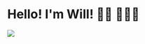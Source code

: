 # Hello! I'm Will! 👋🏻 👨🏼‍💻


<img src="https://ibb.co/Prtr81q/logo.gif?__proxy_cookies_to=https%3A%2F%2Fi.ibb.co%2FPrtr81q%2Flogo.gif"/>

<!--
**willuhm-js/willuhm-js** is a ✨ _special_ ✨ repository because its `README.md` (this file) appears on your GitHub profile.

Here are some ideas to get you started:

- 🔭 I’m currently working on ...
- 🌱 I’m currently learning ...
- 👯 I’m looking to collaborate on ...
- 🤔 I’m looking for help with ...
- 💬 Ask me about ...
- 📫 How to reach me: ...
- 😄 Pronouns: ...
- ⚡ Fun fact: ...
-->

